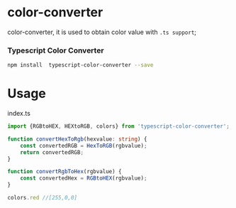 # color-converter

color-converter, it is used to obtain color value with `.ts support`;

### Typescript Color Converter

```bash
npm install  typescript-color-converter --save
```

# Usage

index.ts

```ts
import {RGBtoHEX, HEXtoRGB, colors} from 'typescript-color-converter';

function convertHexToRgb(hexvalue: string) {
    const convertedRGB = HexToRGB(rgbvalue);
    return convertedRGB;
}

function convertRgbToHex(rgbvalue) {
    const convertedHex = RGBtoHEX(rgbvalue);
}

colors.red //[255,0,0]
```